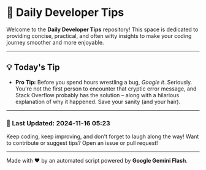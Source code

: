 
# 🌟 Daily Developer Tips

Welcome to the **Daily Developer Tips** repository! This space is dedicated to providing concise, practical, and often witty insights to make your coding journey smoother and more enjoyable.

---

## 💡 Today's Tip

- **Pro Tip:**  Before you spend hours wrestling a bug,  *Google it*. Seriously.  You're not the first person to encounter that cryptic error message, and Stack Overflow probably has the solution – along with a hilarious explanation of why it happened.  Save your sanity (and your hair).

---

### 📅 Last Updated: 2024-11-16 05:23

Keep coding, keep improving, and don't forget to laugh along the way! Want to contribute or suggest tips? Open an issue or pull request!

---

Made with ❤️ by an automated script powered by **Google Gemini Flash**.
